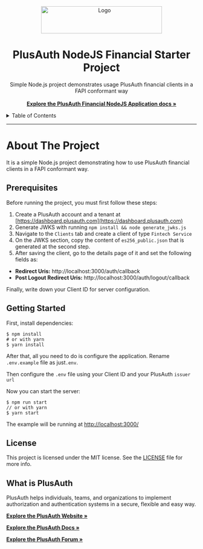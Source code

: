 <div align="center">
  <a href="https://plusauth.com/">
    <img src="https://docs.plusauth.com/images/pa-white.svg" alt="Logo" width="320" height="72" >
  </a>
</div>

<h1 align="center">PlusAuth NodeJS Financial Starter Project</h1>

 <p align="center">
    Simple Node.js project demonstrates usage PlusAuth financial clients in a FAPI conformant way
    <br />
    <br />
    <a href="https://docs.plusauth.com/quickStart/fintech/nodejs" target="_blank"><strong>Explore the PlusAuth Financial NodeJS Application docs »</strong></a>
</p>

<details>
  <summary>Table of Contents</summary>
    <li><a href="#about-the-project">About The Project</a></li>
    <li><a href="#prerequisites">Prerequisites</a></li>
    <li><a href="#getting-started">Getting Started</a></li>
    <li><a href="#license">License</a></li>
    <li><a href="#what-is-plusauth">What is PlusAuth</a></li>
 </ol>
</details>

---

# About The Project

It is a simple Node.js project demonstrating how to use PlusAuth financial clients in a FAPI conformant way.

## Prerequisites
Before running the project, you must first follow these steps:

1) Create a PlusAuth account and a tenant at [https://dashboard.plusauth.com](https://dashboard.plusauth.com)
2) Generate JWKS with running `npm install && node generate_jwks.js`
2) Navigate to the `Clients` tab and create a client of type `Fintech Service`
4) On the JWKS section, copy the content of `es256_public.json` that is generated at the second step.
3) After saving the client, go to the details page of it and set the following fields as:

- **Redirect Uris:** http://localhost:3000/auth/callback
- **Post Logout Redirect Uris:** http://localhost:3000/auth/logout/callback


Finally, write down your Client ID for server configuration.
 
## Getting Started

First, install dependencies:

```shell script
$ npm install
# or with yarn
$ yarn install
```

After that, all you need to do is configure the application. Rename `.env.example` file as just`.env`.

Then configure the `.env` file using your Client ID and your PlusAuth `issuer url`


Now you can start the server:

```shell script
$ npm run start
// or with yarn
$ yarn start
```

The example will be running at [http://localhost:3000/](http://localhost:3000/)

## License

This project is licensed under the MIT license. See the [LICENSE](LICENSE) file for more info.

## What is PlusAuth

PlusAuth helps individuals, teams, and organizations to implement authorization and authentication systems in a secure, flexible and easy way.

<a href="https://plusauth.com/" target="_blank"><strong>Explore the PlusAuth Website »</strong></a>

<a href="https://docs.plusauth.com/" target="_blank"><strong>Explore the PlusAuth Docs »</strong></a>

<a href="https://forum.plusauth.com/" target="_blank"><strong>Explore the PlusAuth Forum »</strong></a>
